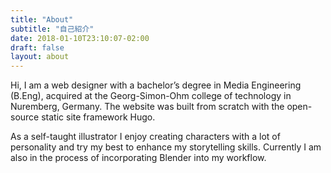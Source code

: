 ```yaml
---
title: "About"
subtitle: "自己紹介"
date: 2018-01-10T23:10:07-02:00
draft: false
layout: about
---
```


Hi,  I am a web designer with a bachelor’s degree in Media Engineering (B.Eng), acquired at the Georg-Simon-Ohm college of technology in Nuremberg, Germany. The website was built from scratch with the open-source static site framework Hugo.

As a self-taught illustrator I enjoy creating characters with a lot of personality and try my best to enhance my storytelling skills. Currently I am also in the process of incorporating Blender into my workflow.

